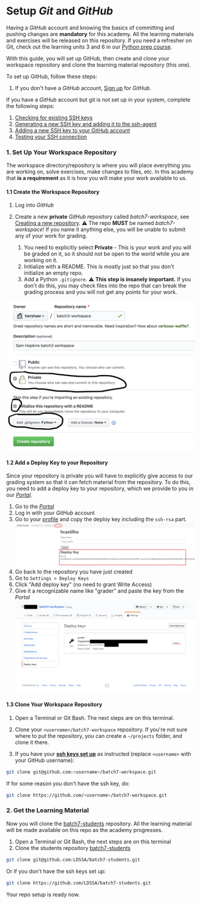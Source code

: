 # Setup _Git_ and _GitHub_

Having a _GitHub_ account and knowing the basics of committing and pushing changes are **mandatory** for this academy. All the learning materials and exercises will be released on this repository. If you need a refresher on Git, check out the learning units 3 and 6 in our [Python prep course](https://github.com/LDSSA/ds-prep-course-2023).

With this guide, you will set up GitHub, then create and clone your workspace repository and clone the learning material repository (this one).

To set up GitHub, follow these steps:

1. If you don't have a _GitHub_ account, [Sign up](https://github.com/join) for _GitHub_.

If you have a _GitHub_ account but git is not set up in your system, complete the following steps:

1. [Checking for existing SSH keys](https://help.github.com/en/github/authenticating-to-github/checking-for-existing-ssh-keys)
1. [Generating a new SSH key and adding it to the ssh-agent](https://help.github.com/en/github/authenticating-to-github/generating-a-new-ssh-key-and-adding-it-to-the-ssh-agent)
1. [Adding a new SSH key to your GitHub account](https://help.github.com/en/github/authenticating-to-github/adding-a-new-ssh-key-to-your-github-account)
1. [Testing your SSH connection](https://help.github.com/en/github/authenticating-to-github/testing-your-ssh-connection)

### 1. Set Up Your Workspace Repository

The workspace directory/repository is where you will place everything you are working on, solve exercises, make changes to files, etc. In this academy that **is a requirement** as it is how you will make your work available to us.

#### 1.1 Create the Workspace Repository

1. Log into _GitHub_
1. Create a new **private** _GitHub_ repository called *batch7-workspace*, see
[Creating a new repository](https://help.github.com/en/articles/creating-a-new-repository).
:warning: The repo **MUST** be named *batch7-workspace*! 
If you name it anything else, you will be unable to submit any of your work for grading.

    1. You need to explicitly select **Private** - This is your work and you will be graded on it, so it should not be open to the world while you are working on it.
    1. Initialize with a README.
    This is mostly just so that you don't initialize an empty repo.
    1. Add a Python `.gitignore`. :warning:
    **This step is insanely important.** If you don't do this, you may check files into the repo that can break the grading process and you will not get any points for your work.

![Create Repository](../media/create_repository.png "Create Repository")

#### 1.2 Add a Deploy Key to your Repository

Since your repository is private you will have to explicitly give access to our grading system so that it can fetch material from the repository.
To do this, you need to add a deploy key to your repository, which we
provide to you in our [_Portal_](https://portal.lisbondatascience.org/).

1. Go to the [_Portal_](https://portal.lisbondatascience.org/)
1. Log in with your _GitHub_ account
1. Go to your [profile](https://portal.lisbondatascience.org/users/info/) and
copy the deploy key including the `ssh-rsa` part.
![Profile](../media/profile.png "Profile")
1. Go back to the repository you have just created
1. Go to `Settings > Deploy Keys`
1. Click "Add deploy key" (no need to grant Write Access)
1. Give it a recognizable name like "grader" and paste the key from the
_Portal_
![Deploy keys](../media/deploy_key.png "Deploy key")

#### 1.3 Clone Your Workspace Repository

1. Open a Terminal or Git Bash. The next steps are on this terminal.
1. Clone your `<username>/batch7-workspace` repository. If you're not sure where to put the repository, you can create a `~/projects` folder, and clone it there.

1. If you have your [**ssh keys set up**](#Setup-Git-and-GitHub) as instructed (replace `<username>` with your GitHub username):

```bash
git clone git@github.com:<username>/batch7-workspace.git
```

If for some reason you don't have the ssh key, do:

```bash
git clone https://github.com/<username>/batch7-workspace.git
```

### 2. Get the Learning Material

Now you will clone the [batch7-students](https://github.com/LDSSA/batch7-students)
repository. All the learning material will be made available on this repo
as the academy progresses.

1. Open a Terminal or Git Bash, the next steps are on this terminal
1. Clone the students repository
[batch7-students](https://github.com/LDSSA/batch7-students)

```bash
git clone git@github.com:LDSSA/batch7-students.git
```

Or if you don't have the ssh keys set up:

```bash
git clone https://github.com/LDSSA/batch7-students.git

```

Your repo setup is ready now.
